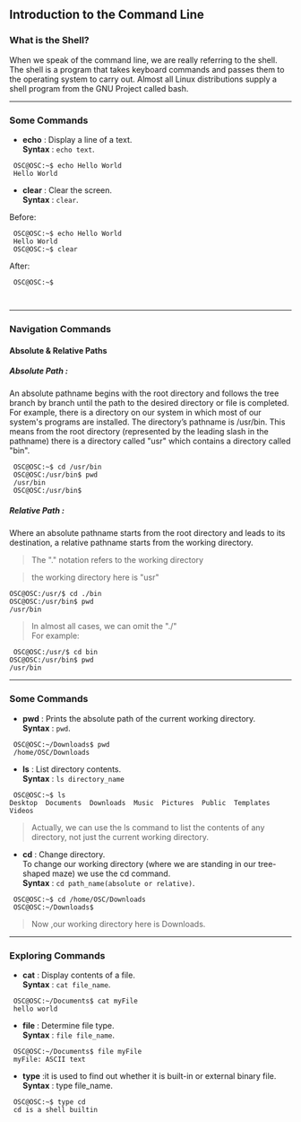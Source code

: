 ## Introduction to the Command Line
### What is the Shell?
When we speak of the command line, we are really referring to the shell. The shell is a
program that takes keyboard commands and passes them to the operating system to carry
out. Almost all Linux distributions supply a shell program from the GNU Project called
bash.
___
### Some Commands

* **echo** : Display a line of a text.  
**Syntax** : `echo text`.
```
 OSC@OSC:~$ echo Hello World
 Hello World
 ```


* **clear** : Clear the screen.   
**Syntax** : `clear`.

Before:
```
 OSC@OSC:~$ echo Hello World
 Hello World
 OSC@OSC:~$ clear
 ```
  
After:
```
 OSC@OSC:~$ 



 ```



___
### Navigation Commands
#### Absolute & Relative Paths
##### Absolute Path :  
An absolute pathname begins with the root directory and follows the tree branch by branch until the path to the desired directory or file is completed.  
For example, there is a directory on our system in which most of our system's programs are installed. The directory’s pathname is /usr/bin. This means from the root directory (represented by the leading slash in the pathname) there is a directory called "usr" which contains a directory called "bin".
```
 OSC@OSC:~$ cd /usr/bin
 OSC@OSC:/usr/bin$ pwd
 /usr/bin
 OSC@OSC:/usr/bin$
 ```

##### Relative Path :
 Where an absolute pathname starts from the root directory and leads to its destination, a relative pathname starts from the working directory.  
  >The "." notation refers to the working directory  
  
  > the working directory here is "usr"
  ```
  OSC@OSC:/usr/$ cd ./bin
 OSC@OSC:/usr/bin$ pwd
 /usr/bin
 ```
   
 > In almost all cases, we can omit the "./"  
 >For example:
 ```
  OSC@OSC:/usr/$ cd bin
 OSC@OSC:/usr/bin$ pwd
 /usr/bin
 ```

 ___
 ### Some Commands
 * **pwd** : Prints the absolute path of the current working directory.  
 **Syntax** : `pwd`.
 ```  
  OSC@OSC:~/Downloads$ pwd
  /home/OSC/Downloads
 ```
   
 * **ls** : List directory contents.  
 **Syntax** : `ls directory_name`
 ```. 
  OSC@OSC:~$ ls
 Desktop  Documents  Downloads  Music  Pictures  Public  Templates  Videos
 ```
 
 >Actually, we can use the ls command to list the contents of any directory, not just the
current working directory.  
* **cd** :  Change directory.  
To change our working directory (where we are standing in our tree-shaped maze) we use
the cd command.  
**Syntax** : `cd path_name(absolute or relative)`. 
``` 
 OSC@OSC:~$ cd /home/OSC/Downloads
 OSC@OSC:~/Downloads$
```
 >Now ,our working directory here is Downloads.
 ___
 ### Exploring Commands
 * **cat** : Display contents of a file.  
 **Syntax** : `cat file_name`.
 ```
  OSC@OSC:~/Documents$ cat myFile
  hello world
 ```
 
 * **file** : Determine file type.   
 **Syntax** : `file file_name`.
 ```
  OSC@OSC:~/Documents$ file myFile
  myFile: ASCII text
 ```
     
 * **type** :it is used to find out whether it is built-in or external binary file.  
 **Syntax** : type file_name.  
 ```
  OSC@OSC:~$ type cd
  cd is a shell builtin
 ```